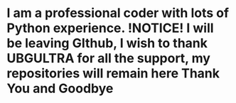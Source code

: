 <h1>I am a professional coder with lots of Python experience. 
  !NOTICE! I will be leaving GIthub, I wish to thank UBGULTRA for all the support, my repositories will remain here Thank You and Goodbye</h1>
